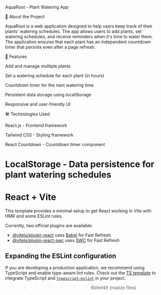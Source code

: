 AquaRoot - Plant Watering App

🌱 About the Project

AquaRoot is a web application designed to help users keep track of their plants' watering schedules. The app allows users to add plants, set watering schedules, and receive reminders when it's time to water them. The application ensures that each plant has an independent countdown timer that persists even after a page refresh.

🚀 Features

Add and manage multiple plants

Set a watering schedule for each plant (in hours)

Countdown timer for the next watering time

Persistent data storage using localStorage

Responsive and user-friendly UI

🛠 Technologies Used

React.js - Frontend framework

Tailwind CSS - Styling framework

React Countdown - Countdown timer component

LocalStorage - Data persistence for plant watering schedules
=======
# React + Vite

This template provides a minimal setup to get React working in Vite with HMR and some ESLint rules.

Currently, two official plugins are available:

- [@vitejs/plugin-react](https://github.com/vitejs/vite-plugin-react/blob/main/packages/plugin-react/README.md) uses [Babel](https://babeljs.io/) for Fast Refresh
- [@vitejs/plugin-react-swc](https://github.com/vitejs/vite-plugin-react-swc) uses [SWC](https://swc.rs/) for Fast Refresh

## Expanding the ESLint configuration

If you are developing a production application, we recommend using TypeScript and enable type-aware lint rules. Check out the [TS template](https://github.com/vitejs/vite/tree/main/packages/create-vite/template-react-ts) to integrate TypeScript and [`typescript-eslint`](https://typescript-eslint.io) in your project.
>>>>>>> 6b9ef49 (inialize files)
